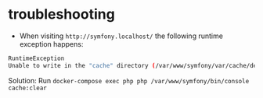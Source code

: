 # troubleshooting

* When visiting `http://symfony.localhost/` the following runtime exception happens:

```bash
RuntimeException
Unable to write in the "cache" directory (/var/www/symfony/var/cache/dev).
```
Solution: Run `docker-compose exec php php /var/www/symfony/bin/console cache:clear`
